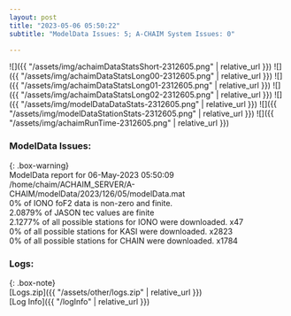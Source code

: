 ```yaml
---
layout: post
title: "2023-05-06 05:50:22"
subtitle: "ModelData Issues: 5; A-CHAIM System Issues: 0"

---
```


![]({{ "/assets/img/achaimDataStatsShort-2312605.png" | relative_url }})
![]({{ "/assets/img/achaimDataStatsLong00-2312605.png" | relative_url }})
![]({{ "/assets/img/achaimDataStatsLong01-2312605.png" | relative_url }})
![]({{ "/assets/img/achaimDataStatsLong02-2312605.png" | relative_url }})
![]({{ "/assets/img/modelDataDataStats-2312605.png" | relative_url }})
![]({{ "/assets/img/modelDataStationStats-2312605.png" | relative_url }})
![]({{ "/assets/img/achaimRunTime-2312605.png" | relative_url }})


### ModelData Issues:  
  
{: .box-warning}  
 ModelData report for 06-May-2023 05:50:09   
 /home/chaim/ACHAIM_SERVER/A-CHAIM/modelData/2023/126/05/modelData.mat   
 0% of IONO foF2 data is non-zero and finite.   
 2.0879% of JASON tec values are finite   
 2.1277% of all possible stations for IONO were downloaded. x47   
 0% of all possible stations for KASI were downloaded. x2823   
 0% of all possible stations for CHAIN were downloaded. x1784   
  


### Logs:  
  
{: .box-note}  
[Logs.zip]({{ "/assets/other/logs.zip" | relative_url }})  
[Log Info]({{ "/logInfo" | relative_url }})  
